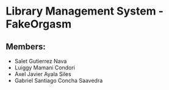 # Library Management System - FakeOrgasm

## Members:
- Salet Gutierrez Nava
- Luiggy Mamani Condori
- Axel Javier Ayala Siles
- Gabriel Santiago Concha Saavedra


